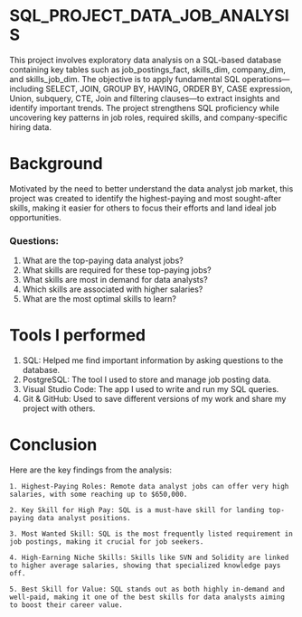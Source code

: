 # SQL_PROJECT_DATA_JOB_ANALYSIS

This project involves exploratory data analysis on a SQL-based database containing key tables such as job_postings_fact, skills_dim, company_dim, and skills_job_dim. The objective is to apply fundamental SQL operations—including SELECT, JOIN, GROUP BY, HAVING, ORDER BY, CASE expression, Union, subquery, CTE, Join and filtering clauses—to extract insights and identify important trends. The project strengthens SQL proficiency while uncovering key patterns in job roles, required skills, and company-specific hiring data.


# Background
Motivated by the need to better understand the data analyst job market, this project was created to identify the highest-paying and most sought-after skills, making it easier for others to focus their efforts and land ideal job opportunities.

   ### Questions:
   1. What are the top-paying data analyst jobs?
   2. What skills are required for these top-paying jobs?
   3. What skills are most in demand for data analysts?
   4. Which skills are associated with higher salaries?
   5. What are the most optimal skills to learn?

# Tools I performed

   1. SQL: Helped me find important information by asking questions to the database.
   2. PostgreSQL: The tool I used to store and manage job posting data.
   3. Visual Studio Code: The app I used to write and run my SQL queries.
   4. Git & GitHub: Used to save different versions of my work and share my project with others.

# Conclusion

Here are the key findings from the analysis:

    1. Highest-Paying Roles: Remote data analyst jobs can offer very high salaries, with some reaching up to $650,000.

    2. Key Skill for High Pay: SQL is a must-have skill for landing top-paying data analyst positions.

    3. Most Wanted Skill: SQL is the most frequently listed requirement in job postings, making it crucial for job seekers.

    4. High-Earning Niche Skills: Skills like SVN and Solidity are linked to higher average salaries, showing that specialized knowledge pays off.

    5. Best Skill for Value: SQL stands out as both highly in-demand and well-paid, making it one of the best skills for data analysts aiming to boost their career value.
